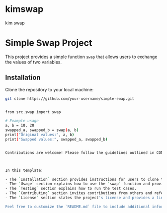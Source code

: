 # kimswap
kim swap
# Simple Swap Project

This project provides a simple function `swap` that allows users to exchange the values of two variables.

## Installation

Clone the repository to your local machine:

```bash
git clone https://github.com/your-username/simple-swap.git


from src.swap import swap

# Example usage
a, b = 10, 20
swapped_a, swapped_b = swap(a, b)
print("Original values:", a, b)
print("Swapped values:", swapped_a, swapped_b)


Contributions are welcome! Please follow the guidelines outlined in CONTRIBUTING.md.



In this template:

- The `Installation` section provides instructions for users to clone the repository to their local machine.
- The `Usage` section explains how to use the `swap` function and provides an example.
- The `Testing` section explains how to run the test cases.
- The `Contributing` section invites contributions from others and refers to the `CONTRIBUTING.md` file for guidelines.
- The `License` section states the project's license and provides a link to the `LICENSE` file for details.

Feel free to customize the `README.md` file to include additional information or specific details about your project. Once you've created the `README.md` file, it will be displayed prominently on your project's GitHub repository page, making it easy for others to learn about and use your project.
